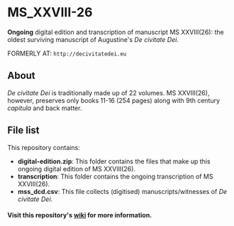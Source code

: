 MS_XXVIII-26
=============

**Ongoing** digital edition and transcription of manuscript MS XXVIII(26): the oldest surviving manuscript of Augustine's _De civitate Dei_.

FORMERLY AT: `http://decivitatedei.eu`

## About
_De civitate Dei_ is traditionally made up of 22 volumes. MS XXVIII(26), however, preserves only books 11-16 (254 pages) along with 9th century _capitula_ and back matter.

## File list
This repository contains:

* **digital-edition.zip**: This folder contains the files that make up this ongoing digital edition of MS XXVIII(26).
* **transcription**: This folder contains the ongoing transcription of MS XXVIII(26).
* **mss_dcd.csv**: This file collects (digitised) manuscripts/witnesses of _De civitate Dei_. 


#### Visit this repository's [wiki](https://github.com/gfranzini/MS_XXVIII-26/wiki) for more information.
